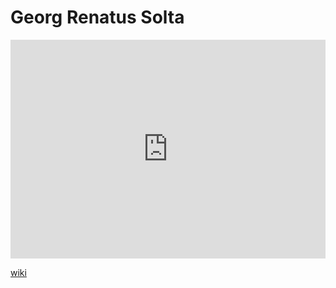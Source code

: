 # Georg Renatus Solta
<iframe width="100%" height="350" frameborder="0" allow="accelerometer; autoplay; clipboard-write; encrypted-media; gyroscope; picture-in-picture" allowfullscreen src="https://en.wikipedia.org/wiki/Georg-Renatus-Solta"></iframe>

[wiki](https://en.wikipedia.org/wiki/Georg-Renatus-Solta)